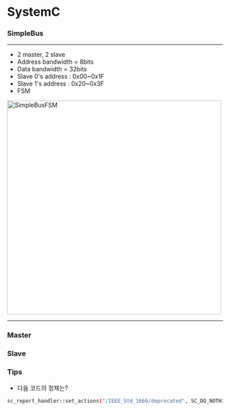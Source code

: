 # SystemC

### SimpleBus
------------
- 2 master, 2 slave
- Address bandwidth = 8bits
- Data bandwidth = 32bits
- Slave 0's address : 0x00~0x1F
- Slave 1's address : 0x20~0x3F
- FSM
<img width="500" alt="SimpleBusFSM" src="https://user-images.githubusercontent.com/57093610/94173213-8ec1b900-fece-11ea-9e49-08098132556e.PNG">

--------------
### Master


### Slave


### Tips
- 다음 코드의 정체는?
```bash
sc_report_handler::set_actions("/IEEE_Std_1666/deprecated", SC_DO_NOTHING);
```
